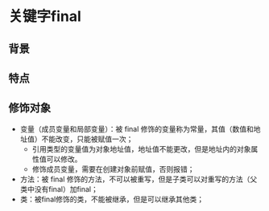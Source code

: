 # 关键字final

## 背景

## 特点

## 修饰对象
- 变量（成员变量和局部变量）：被 final 修饰的变量称为常量，其值（数值和地址值）不能改变，只能被赋值一次；
    - 引用类型的变量值为对象地址值，地址值不能更改，但是地址内的对象属性值可以修改。
    - 修饰成员变量，需要在创建对象前赋值，否则报错；
- 方法：被 final 修饰的方法，不可以被重写，但是子类可以对重写的方法（父类中没有final）加final；
- 类：被final修饰的类，不能被继承，但是可以继承其他类；

## 